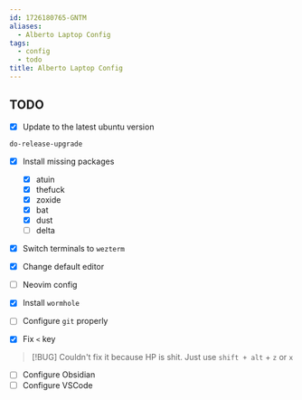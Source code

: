 ```yaml
---
id: 1726180765-GNTM
aliases:
  - Alberto Laptop Config
tags:
  - config
  - todo
title: Alberto Laptop Config
---
```


## TODO

- [x] Update to the latest ubuntu version

```sh
do-release-upgrade
```

- [x] Install missing packages

  - [x] atuin
  - [x] thefuck
  - [x] zoxide
  - [x] bat
  - [x] dust
  - [ ] delta

- [x] Switch terminals to `wezterm`
- [x] Change default editor
- [ ] Neovim config
- [x] Install `wormhole`
- [ ] Configure `git` properly
- [x] Fix `<` key

> [!BUG]
> Couldn't fix it because HP is shit. Just use `shift + alt` + `z` or `x`

- [ ] Configure Obsidian
- [ ] Configure VSCode
